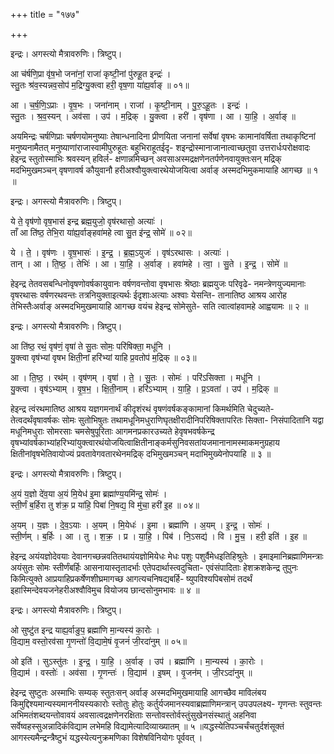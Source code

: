 +++
title = "१७७"

+++


इन्द्रः। अगस्त्यो मैत्रावरुणिः। त्रिष्टुप्।

आ च॑र्षणि॒प्रा वृ॑ष॒भो जना॑नां॒ राजा॑ कृष्टी॒नां पु॑रुहू॒त इन्द्रः॑ ।  
स्तु॒तः श्र॑व॒स्यन्नव॒सोप॑ म॒द्रिग्यु॒क्त्वा हरी॒ वृष॒णा या॑ह्य॒र्वाङ् ॥ ०१॥

आ । च॒र्ष॒णि॒ऽप्राः । वृ॒ष॒भः । जना॑नाम् । राजा॑ । कृ॒ष्टी॒नाम् । पु॒रु॒ऽहू॒तः । इन्द्रः॑ ।  
स्तु॒तः । श्र॒व॒स्यन् । अव॑सा । उप॑ । म॒द्रिक् । यु॒क्त्वा । हरी॑ । वृष॑णा । आ । या॒हि॒ । अ॒र्वाङ् ॥

अयमिन्द्रः चर्षणिप्राः चर्षणयोमनुष्याः तेषान्धनादिना प्रीणयिता जनानां सर्वेषां वृषभः कामानांवर्षिता तथाकृष्टिनां मनुष्यनामैतत् मनुष्याणांराजास्वामीपुरुहूतः बहुभिराहूतईदृ- शइन्द्रोस्मानाजानात्वाच्छतुवा उत्तरार्धःपरोक्षवादः हेइन्द्र स्तुतोस्माभिः श्रवस्यन् हविर्ल- क्षणान्नमिच्छन् अवसाअस्मद्रक्षणेनतर्पणेनवायुक्तःसन् मद्रिक् मदभिमुखमञ्चन् वृषणावर्ष कौयुवानौ हरीअश्वौयुक्त्वारथेयोजयित्वा अर्वाङ् अस्मदभिमुकमायाहि आगच्छ ॥ १ ॥

इन्द्रः। अगस्त्यो मैत्रावरुणिः। त्रिष्टुप्।

ये ते॒ वृष॑णो वृष॒भास॑ इन्द्र ब्रह्म॒युजो॒ वृष॑रथासो॒ अत्याः॑ ।  
ताँ आ ति॑ष्ठ॒ तेभि॒रा या॑ह्य॒र्वाङ्हवा॑महे त्वा सु॒त इ॑न्द्र॒ सोमे॑ ॥ ०२॥

ये । ते॒ । वृष॑णः । वृ॒ष॒भासः॑ । इ॒न्द्र॒ । ब्र॒ह्म॒ऽयुजः॑ । वृष॑ऽरथासः । अत्याः॑ ।  
तान् । आ । ति॒ष्ठ॒ । तेभिः॑ । आ । या॒हि॒ । अ॒र्वाङ् । हवा॑महे । त्वा॒ । सु॒ते । इ॒न्द्र॒ । सोमे॑ ॥

हेइन्द्र तेतवसबन्धिनोवृषणोवर्षकायुवानः वर्षणवन्तोवा वृषभासः श्रॆष्ठाः ब्रह्मयुजः परिवृढे- नमन्त्रेणयुज्यमानाः वृषरथासः वर्षणरथवन्तः तत्रनियुक्ताइत्यर्थः ईदृशाःअत्याः अश्वाः येसन्ति- तानातिष्ठ आश्रय आरोह तेभिस्तैःअर्वाङ् अस्मदभिमुखमायाहि आगच्छ वयंच हेइन्द्र सोमेसुते- सति त्वात्वांहवामहे आह्वयामः ॥ २ ॥

इन्द्रः। अगस्त्यो मैत्रावरुणिः। त्रिष्टुप्।

आ ति॑ष्ठ॒ रथं॒ वृष॑णं॒ वृषा॑ ते सु॒तः सोमः॒ परि॑षिक्ता॒ मधू॑नि ।  
यु॒क्त्वा वृष॑भ्यां वृषभ क्षिती॒नां हरि॑भ्यां याहि प्र॒वतोप॑ म॒द्रिक् ॥ ०३॥

आ । ति॒ष्ठ॒ । रथ॑म् । वृष॑णम् । वृषा॑ । ते॒ । सु॒तः । सोमः॑ । परि॑ऽसिक्ता । मधू॑नि ।  
यु॒क्त्वा । वृष॑ऽभ्याम् । वृ॒ष॒भ॒ । क्षि॒ती॒नाम् । हरि॑ऽभ्याम् । या॒हि॒ । प्र॒ऽवता॑ । उप॑ । म॒द्रिक् ॥

हेइन्द्र त्वंरथमातिष्ठ आश्रय यज्ञगमनार्थं कीदृशंरथं वृषणंवर्षकङ्कामानां किमर्थमिति चेदुच्यते- तेत्वदर्थंवृषावर्षकः सोमः सुतोभिषुतः तथामधूनिमधुराणिघृतक्षीरादीनिपरिषिक्तापरितः सिक्ता- निसंपादितानि यद्वा मधूनिमधुराः सोमरसाः चमसेषुपूरिताः आगमनप्रकारउच्यते हेवृषभवर्षकेन्द्र वृषभ्यांवर्षकाभ्यांहरिभ्यांयुक्त्वारथंयोजयित्वाक्षितीनाङ्कर्मसुनिवसतांयजमानानामस्माकमनुग्रहाय क्षितीनांवृषभेतिवायोज्यं प्रवतावेगवतारथेनमद्रिक् दभिमुखमञ्चन् मदाभिमुख्येनोपयाहि ॥ ३ ॥

इन्द्रः। अगस्त्यो मैत्रावरुणिः। त्रिष्टुप्।

अ॒यं य॒ज्ञो दे॑व॒या अ॒यं मि॒येध॑ इ॒मा ब्रह्मा॑ण्य॒यमि॑न्द्र॒ सोमः॑ ।  
स्ती॒र्णं ब॒र्हिरा तु श॑क्र॒ प्र या॑हि॒ पिबा॑ नि॒षद्य॒ वि मु॑चा॒ हरी॑ इ॒ह ॥ ०४॥

अ॒यम् । य॒ज्ञः । दे॒व॒ऽयाः । अ॒यम् । मि॒येधः॑ । इ॒मा । ब्रह्मा॑णि । अ॒यम् । इ॒न्द्र॒ । सोमः॑ ।  
स्ती॒र्णम् । ब॒र्हिः । आ । तु । श॒क्र॒ । प्र । या॒हि॒ । पिब॑ । नि॒ऽसद्य॑ । वि । मु॒च॒ । हरी॒ इति॑ । इ॒ह ॥

हेइन्द्र अयंयज्ञोदेवयाः देवानगच्छन्नवतितथायंयज्ञोमियेधः मेधः पशुः पशुर्वैमेधइतिहिश्रुतेः । इमाइमानिब्रह्माणिमन्त्राः अयंसुतः सोमः स्तीर्णंबर्हिः आसनायास्तृतादर्भाः एतेपदार्थास्त्वदुचिता- एवंसंपादिताः हेशक्रशकेन्द्र तुपुनः किमित्युक्ते आप्रयाहिप्रकर्षेणशीघ्रमागच्छ आगत्यचनिषद्यबर्हि- ष्युपविश्यपिबसोमं तदर्थं इहास्मिन्देवयजनेहरीअश्वौविमुच वियोजय छान्दसोनुमभावः ॥ ४ ॥

इन्द्रः। अगस्त्यो मैत्रावरुणिः। त्रिष्टुप्।

ओ सुष्टु॑त इन्द्र याह्य॒र्वाङुप॒ ब्रह्मा॑णि मा॒न्यस्य॑ का॒रोः ।  
वि॒द्याम॒ वस्तो॒रव॑सा गृ॒णन्तो॑ वि॒द्यामे॒षं वृ॒जनं॑ जी॒रदा॑नुम् ॥ ०५॥

ओ इति॑ । सुऽस्तु॑तः । इ॒न्द्र॒ । या॒हि॒ । अ॒र्वाङ् । उप॑ । ब्रह्मा॑णि । मा॒न्यस्य॑ । का॒रोः ।  
वि॒द्याम॑ । वस्तोः॑ । अव॑सा । गृ॒णन्तः॑ । वि॒द्याम॑ । इ॒षम् । वृ॒जन॑म् । जी॒रऽदा॑नुम् ॥

हेइन्द्र सुष्टुतः अस्माभिः सम्यक् स्तुतःसन् अर्वाङ् अस्मदभिमुखमायाहि आगच्छैव माविलंबय किमुद्दिश्यमान्यस्यमाननीयस्यकारोः स्तोतुः होतुः कर्तुर्यजमानस्यवाब्रह्माणिमन्त्रान् उपउपलक्ष्य- गृणन्तः स्तुवन्तः अभिमतंशब्दयन्तोवावयं अवसात्वद्रक्षणेनरक्षिताः सन्तोवस्तोर्वस्तुंसुखेनसंस्थातुं अहनिवा सर्वेष्वहस्सुअन्नादिकंविद्याम लभेमहि विद्यामेत्यादिव्याख्यातम् ॥ ५ ॥यद्धस्येतिपञ्चर्चंचतुर्दशंसूक्तं आगस्त्यमैन्द्रन्त्रैष्टुभं यद्धस्येत्यनुक्रमणिका विशेषविनियोगः पूर्ववत् ।